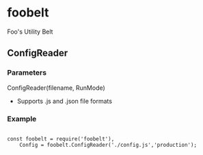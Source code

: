 # foobelt
Foo's Utility Belt

## ConfigReader
### Parameters
ConfigReader(filename, RunMode)

- Supports .js and .json file formats

### Example
<code>
const foobelt = require('foobelt'),
    Config = foobelt.ConfigReader('./config.js','production');
</code>